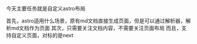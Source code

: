 今天主要任务就是自定义astro布局

首先，astro适用什么场景，原有md文档直接生成页面，但是可以通过解析器，解析md文档作为页面
其次，只需要关注文档内容，不需要关注页面布局
而且，支持自定义页面，对标的是next



